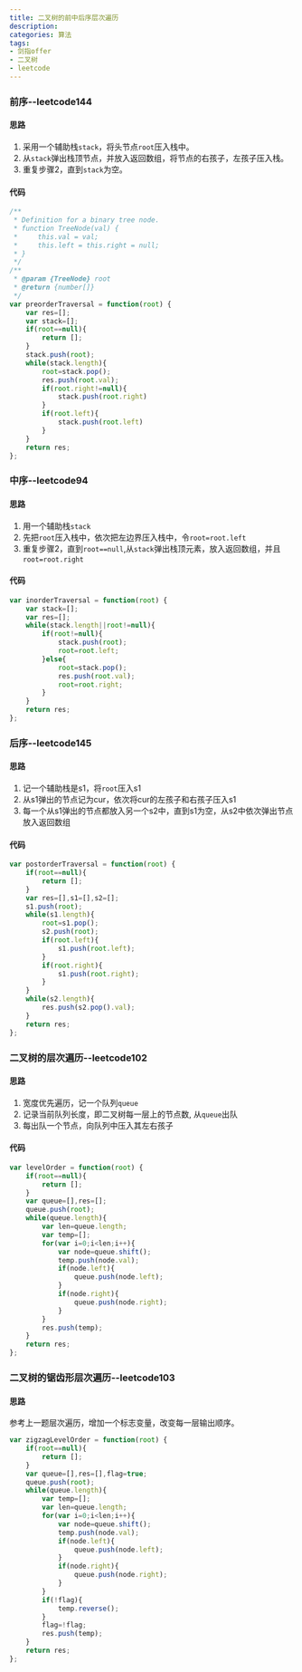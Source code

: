 ```yaml
---
title: 二叉树的前中后序层次遍历
description:
categories: 算法
tags:
- 剑指offer
- 二叉树
- leetcode
---   
```

### 前序--leetcode144
#### 思路
1. 采用一个辅助栈`stack`，将头节点`root`压入栈中。
2. 从`stack`弹出栈顶节点，并放入返回数组，将节点的右孩子，左孩子压入栈。
3. 重复步骤2，直到`stack`为空。  

#### 代码
````javascript
/**
 * Definition for a binary tree node.
 * function TreeNode(val) {
 *     this.val = val;
 *     this.left = this.right = null;
 * }
 */
/**
 * @param {TreeNode} root
 * @return {number[]}
 */
var preorderTraversal = function(root) {
    var res=[];
    var stack=[];
    if(root==null){
        return [];
    }
    stack.push(root);
    while(stack.length){
        root=stack.pop();
        res.push(root.val);
        if(root.right!=null){
            stack.push(root.right)
        }
        if(root.left){
            stack.push(root.left)
        }
    }
    return res;
};
````  
### 中序--leetcode94  
#### 思路
1. 用一个辅助栈`stack`
2. 先把`root`压入栈中，依次把左边界压入栈中，令`root=root.left`
3. 重复步骤2，直到`root==null`,从`stack`弹出栈顶元素，放入返回数组，并且`root=root.right`

#### 代码  
````javascript
var inorderTraversal = function(root) {
    var stack=[];
    var res=[];
    while(stack.length||root!=null){
        if(root!=null){
            stack.push(root);
            root=root.left;
        }else{
            root=stack.pop();
            res.push(root.val);
            root=root.right;
        }
    }
    return res;
};
````  
### 后序--leetcode145
#### 思路  
1. 记一个辅助栈是s1，将`root`压入s1
2. 从s1弹出的节点记为cur，依次将cur的左孩子和右孩子压入s1
3. 每一个从s1弹出的节点都放入另一个s2中，直到s1为空，从s2中依次弹出节点放入返回数组  

#### 代码
````javascript
var postorderTraversal = function(root) {
    if(root==null){
        return [];
    }
    var res=[],s1=[],s2=[];
    s1.push(root);
    while(s1.length){
        root=s1.pop();
        s2.push(root);
        if(root.left){
            s1.push(root.left);
        }
        if(root.right){
            s1.push(root.right);
        }
    }
    while(s2.length){
        res.push(s2.pop().val);
    }
    return res;
};
````  
### 二叉树的层次遍历--leetcode102
#### 思路  
1. 宽度优先遍历，记一个队列`queue`
2. 记录当前队列长度，即二叉树每一层上的节点数, 从`queue`出队
3. 每出队一个节点，向队列中压入其左右孩子  
 
#### 代码
````javascript
var levelOrder = function(root) {
    if(root==null){
        return [];
    }
    var queue=[],res=[];
    queue.push(root);
    while(queue.length){
        var len=queue.length;
        var temp=[];
        for(var i=0;i<len;i++){
            var node=queue.shift();
            temp.push(node.val);
            if(node.left){
                queue.push(node.left);
            }
            if(node.right){
                queue.push(node.right);
            }
        }
        res.push(temp);
    }
    return res;
};
````  
### 二叉树的锯齿形层次遍历--leetcode103  
#### 思路   
参考上一题层次遍历，增加一个标志变量，改变每一层输出顺序。
````javascript
var zigzagLevelOrder = function(root) {
    if(root==null){
        return [];
    }
    var queue=[],res=[],flag=true;
    queue.push(root);
    while(queue.length){
        var temp=[];
        var len=queue.length;
        for(var i=0;i<len;i++){
            var node=queue.shift();
            temp.push(node.val);
            if(node.left){
                queue.push(node.left);
            }
            if(node.right){
                queue.push(node.right);
            }
        }
        if(!flag){
            temp.reverse();
        }
        flag=!flag;
        res.push(temp);
    }
    return res;
};
````